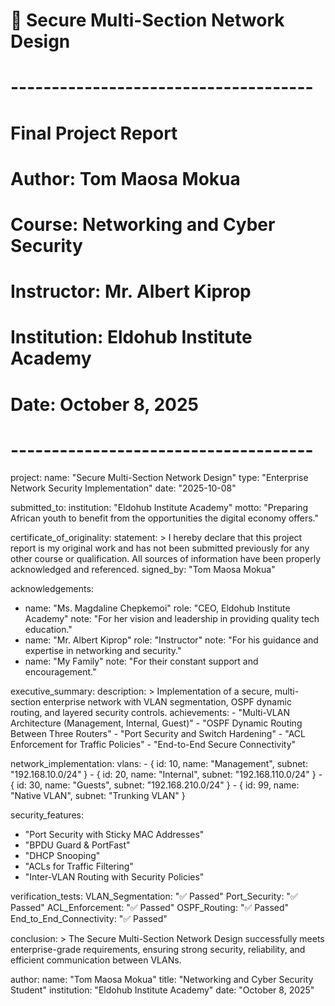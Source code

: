# 🔐 Secure Multi-Section Network Design
# -------------------------------------
# Final Project Report
# Author: Tom Maosa Mokua
# Course: Networking and Cyber Security
# Instructor: Mr. Albert Kiprop
# Institution: Eldohub Institute Academy
# Date: October 8, 2025
# -------------------------------------

project:
  name: "Secure Multi-Section Network Design"
  type: "Enterprise Network Security Implementation"
  date: "2025-10-08"

submitted_to:
  institution: "Eldohub Institute Academy"
  motto: "Preparing African youth to benefit from the opportunities the digital economy offers."

certificate_of_originality:
  statement: >
    I hereby declare that this project report is my original work and has not been submitted 
    previously for any other course or qualification. All sources of information have been 
    properly acknowledged and referenced.
  signed_by: "Tom Maosa Mokua"

acknowledgements:
  - name: "Ms. Magdaline Chepkemoi"
    role: "CEO, Eldohub Institute Academy"
    note: "For her vision and leadership in providing quality tech education."
  - name: "Mr. Albert Kiprop"
    role: "Instructor"
    note: "For his guidance and expertise in networking and security."
  - name: "My Family"
    note: "For their constant support and encouragement."

executive_summary:
  description: >
    Implementation of a secure, multi-section enterprise network with VLAN segmentation,
    OSPF dynamic routing, and layered security controls.
  achievements:
    - "Multi-VLAN Architecture (Management, Internal, Guest)"
    - "OSPF Dynamic Routing Between Three Routers"
    - "Port Security and Switch Hardening"
    - "ACL Enforcement for Traffic Policies"
    - "End-to-End Secure Connectivity"

network_implementation:
  vlans:
    - { id: 10, name: "Management", subnet: "192.168.10.0/24" }
    - { id: 20, name: "Internal", subnet: "192.168.110.0/24" }
    - { id: 30, name: "Guests", subnet: "192.168.210.0/24" }
    - { id: 99, name: "Native VLAN", subnet: "Trunking VLAN" }

security_features:
  - "Port Security with Sticky MAC Addresses"
  - "BPDU Guard & PortFast"
  - "DHCP Snooping"
  - "ACLs for Traffic Filtering"
  - "Inter-VLAN Routing with Security Policies"

verification_tests:
  VLAN_Segmentation: "✅ Passed"
  Port_Security: "✅ Passed"
  ACL_Enforcement: "✅ Passed"
  OSPF_Routing: "✅ Passed"
  End_to_End_Connectivity: "✅ Passed"

conclusion: >
  The Secure Multi-Section Network Design successfully meets enterprise-grade requirements,
  ensuring strong security, reliability, and efficient communication between VLANs.

author:
  name: "Tom Maosa Mokua"
  title: "Networking and Cyber Security Student"
  institution: "Eldohub Institute Academy"
  date: "October 8, 2025"
